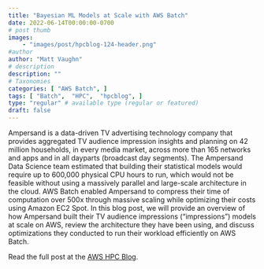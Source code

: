 ```yaml
---
title: "Bayesian ML Models at Scale with AWS Batch"
date: 2022-06-14T00:00:00-0700
# post thumb
images:
    - "images/post/hpcblog-124-header.png"
#author
author: "Matt Vaughn"
# description
description: ""
# Taxonomies
categories: [ "AWS Batch", ]
tags: [ "Batch",  "HPC",  "hpcblog", ]
type: "regular" # available type (regular or featured)
draft: false
---
```


Ampersand is a data-driven TV advertising technology company that provides aggregated TV audience impression insights and planning on 42 million households, in every media market, across more than 165 networks and apps and in all dayparts (broadcast day segments). The Ampersand Data Science team estimated that building their statistical models would require up to 600,000 physical CPU hours to run, which would not be feasible without using a massively parallel and large-scale architecture in the cloud. AWS Batch enabled Ampersand to compress their time of computation over 500x through massive scaling while optimizing their costs using Amazon EC2 Spot. In this blog post, we will provide an overview of how Ampersand built their TV audience impressions (“impressions”) models at scale on AWS, review the architecture they have been using, and discuss optimizations they conducted to run their workload efficiently on AWS Batch.

Read the full post at the [AWS HPC Blog](https://aws.amazon.com/blogs/hpc/bayesian-ml-models-at-scale-with-aws-batch/).
